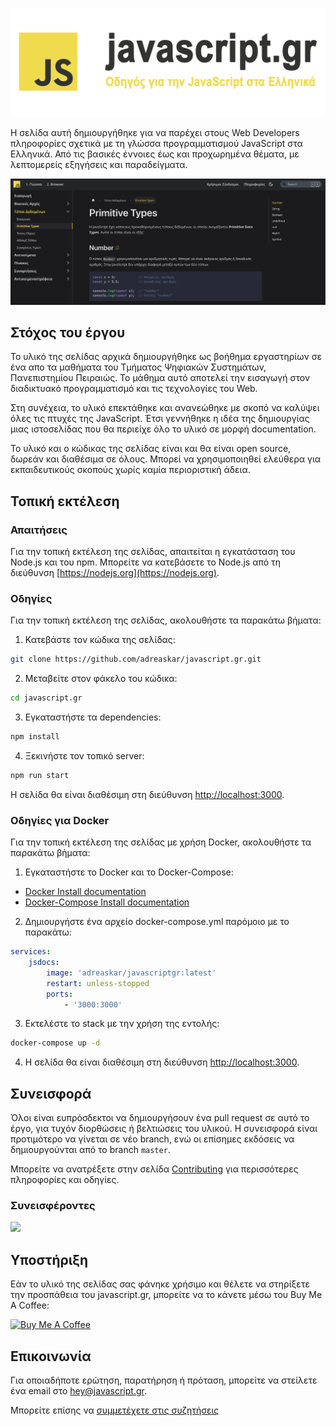 <p align="center">
	<img src="./static/img/jsdocslogo.png">
</p>

Η σελίδα αυτή δημιουργήθηκε για να παρέχει στους Web Developers πληροφορίες σχετικά με τη γλώσσα προγραμματισμού JavaScript στα Ελληνικά. Από τις βασικές έννοιες έως και προχωρημένα θέματα, με λεπτομερείς εξηγήσεις και παραδείγματα.

<p align="center">
	<img src="./static/img/github-example.png">
</p>

## Στόχος του έργου

Το υλικό της σελίδας αρχικά δημιουργήθηκε ως βοήθημα εργαστηρίων σε ένα απο τα μαθήματα του Τμήματος Ψηφιακών Συστημάτων, Πανεπιστημίου Πειραιώς. Το μάθημα αυτό αποτελεί την εισαγωγή στον διαδικτυακό προγραμματισμό και τις τεχνολογίες του Web.

Στη συνέχεια, το υλικό επεκτάθηκε και ανανεώθηκε με σκοπό να καλύψει όλες τις πτυχές της JavaScript. Έτσι γεννήθηκε η ιδέα της δημιουργίας μιας ιστοσελίδας που θα περιείχε όλο το υλικό σε μορφή documentation.

Το υλικό και ο κώδικας της σελίδας είναι και θα είναι open source, δωρεάν και διαθέσιμα σε όλους. Μπορεί να χρησιμοποιηθεί ελεύθερα για εκπαιδευτικούς σκοπούς χωρίς καμία περιοριστική άδεια.

## Τοπική εκτέλεση

### Απαιτήσεις

Για την τοπική εκτέλεση της σελίδας, απαιτείται η εγκατάσταση του Node.js και του npm. Μπορείτε να κατεβάσετε το Node.js από τη διεύθυνση [https://nodejs.org](https://nodejs.org).

### Οδηγίες

Για την τοπική εκτέλεση της σελίδας, ακολουθήστε τα παρακάτω βήματα:

1. Κατεβάστε τον κώδικα της σελίδας:

```bash
git clone https://github.com/adreaskar/javascript.gr.git
```

2. Μεταβείτε στον φάκελο του κώδικα:

```bash
cd javascript.gr
```

3. Εγκαταστήστε τα dependencies:

```bash
npm install
```

4. Ξεκινήστε τον τοπικό server:

```bash
npm run start
```

Η σελίδα θα είναι διαθέσιμη στη διεύθυνση [http://localhost:3000](http://localhost:3000).

### Οδηγίες για Docker

Για την τοπική εκτέλεση της σελίδας με χρήση Docker, ακολουθήστε τα παρακάτω βήματα:

1. Εγκαταστήστε το Docker και το Docker-Compose:

-   [Docker Install documentation](https://docs.docker.com/install/)
-   [Docker-Compose Install documentation](https://docs.docker.com/compose/install/)

2. Δημιουργήστε ένα αρχείο docker-compose.yml παρόμοιο με το παρακάτω:

```yml
services:
    jsdocs:
        image: 'adreaskar/javascriptgr:latest'
        restart: unless-stopped
        ports:
            - '3000:3000'
```

3. Εκτελέστε το stack με την χρήση της εντολής:

```bash
docker-compose up -d
```

4. Η σελίδα θα είναι διαθέσιμη στη διεύθυνση [http://localhost:3000](http://localhost:3000).

## Συνεισφορά

Όλοι είναι ευπρόσδεκτοι να δημιουργήσουν ένα pull request σε αυτό το έργο, για τυχόν διορθώσεις ή βελτιώσεις του υλικού. Η συνεισφορά είναι προτιμότερο να γίνεται σε νέο branch, ενώ οι επίσημες εκδόσεις να δημιουργούνται από το branch `master`.

Μπορείτε να ανατρέξετε στην σελίδα [Contributing](https://github.com/adreaskar/javascript.gr/blob/master/CONTRIBUTING.md) για περισσότερες πληροφορίες και οδηγίες.

### Συνεισφέροντες

<a href="https://github.com/adreaskar/javascript.gr/graphs/contributors">
  <img src="https://contrib.rocks/image?repo=adreaskar/javascript.gr" />
</a>

## Υποστήριξη

Εάν το υλικό της σελίδας σας φάνηκε χρήσιμο και θέλετε να στηρίξετε την προσπάθεια του javascript.gr, μπορείτε να το κάνετε μέσω του Buy Me A Coffee:

<a href="https://www.buymeacoffee.com/adreaskar" target="_blank"><img src="https://cdn.buymeacoffee.com/buttons/v2/default-yellow.png" alt="Buy Me A Coffee" style="height: 60px !important;width: 217px !important;" ></a>

## Επικοινωνία

Για οποιαδήποτε ερώτηση, παρατήρηση ή πρόταση, μπορείτε να στείλετε ένα email στο hey@javascript.gr.

Μπορείτε επίσης να [συμμετέχετε στις συζητήσεις](https://github.com/adreaskar/javascript.gr/discussions)
